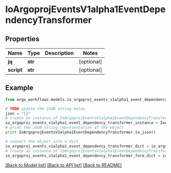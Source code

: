 # IoArgoprojEventsV1alpha1EventDependencyTransformer


## Properties

Name | Type | Description | Notes
------------ | ------------- | ------------- | -------------
**jq** | **str** |  | [optional] 
**script** | **str** |  | [optional] 

## Example

```python
from argo_workflows.models.io_argoproj_events_v1alpha1_event_dependency_transformer import IoArgoprojEventsV1alpha1EventDependencyTransformer

# TODO update the JSON string below
json = "{}"
# create an instance of IoArgoprojEventsV1alpha1EventDependencyTransformer from a JSON string
io_argoproj_events_v1alpha1_event_dependency_transformer_instance = IoArgoprojEventsV1alpha1EventDependencyTransformer.from_json(json)
# print the JSON string representation of the object
print IoArgoprojEventsV1alpha1EventDependencyTransformer.to_json()

# convert the object into a dict
io_argoproj_events_v1alpha1_event_dependency_transformer_dict = io_argoproj_events_v1alpha1_event_dependency_transformer_instance.to_dict()
# create an instance of IoArgoprojEventsV1alpha1EventDependencyTransformer from a dict
io_argoproj_events_v1alpha1_event_dependency_transformer_form_dict = io_argoproj_events_v1alpha1_event_dependency_transformer.from_dict(io_argoproj_events_v1alpha1_event_dependency_transformer_dict)
```
[[Back to Model list]](../README.md#documentation-for-models) [[Back to API list]](../README.md#documentation-for-api-endpoints) [[Back to README]](../README.md)


